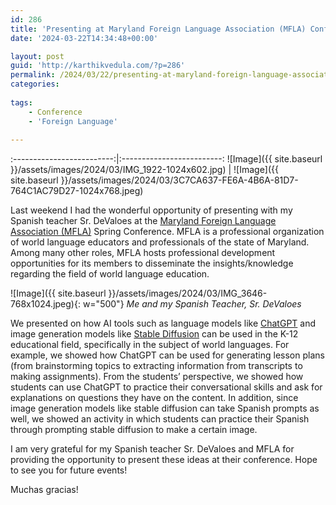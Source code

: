 ```yaml
---
id: 286
title: 'Presenting at Maryland Foreign Language Association (MFLA) Conference'
date: '2024-03-22T14:34:48+00:00'

layout: post
guid: 'http://karthikvedula.com/?p=286'
permalink: /2024/03/22/presenting-at-maryland-foreign-language-association-mfla-conference/
categories:
    
tags:
    - Conference
    - 'Foreign Language'
    
---
```


:-------------------------:|:-------------------------:
![Image]({{ site.baseurl }}/assets/images/2024/03/IMG_1922-1024x602.jpg) | ![Image]({{ site.baseurl }}/assets/images/2024/03/3C7CA637-FE6A-4B6A-81D7-764C1AC79D27-1024x768.jpeg)

Last weekend I had the wonderful opportunity of presenting with my Spanish teacher Sr. DeValoes at the [Maryland Foreign Language Association (MFLA)](https://www.mflamd.org/#/) Spring Conference. MFLA is a professional organization of world language educators and professionals of the state of Maryland. Among many other roles, MFLA hosts professional development opportunities for its members to disseminate the insights/knowledge regarding the field of world language education.

![Image]({{ site.baseurl }}/assets/images/2024/03/IMG_3646-768x1024.jpeg){: w="500"}
_Me and my Spanish Teacher, Sr. DeValoes_

We presented on how AI tools such as language models like [ChatGPT](https://chat.openai.com/) and image generation models like [Stable Diffusion](https://stability.ai/) can be used in the K-12 educational field, specifically in the subject of world languages. For example, we showed how ChatGPT can be used for generating lesson plans (from brainstorming topics to extracting information from transcripts to making assignments). From the students’ perspective, we showed how students can use ChatGPT to practice their conversational skills and ask for explanations on questions they have on the content. In addition, since image generation models like stable diffusion can take Spanish prompts as well, we showed an activity in which students can practice their Spanish through prompting stable diffusion to make a certain image.

I am very grateful for my Spanish teacher Sr. DeValoes and MFLA for providing the opportunity to present these ideas at their conference.  Hope to see you for future events!

Muchas gracias!
